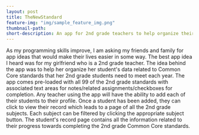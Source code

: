 ```yaml
---
layout: post
title: TheNewStandard
feature-img: "img/sample_feature_img.png"
thumbnail-path:
short-description: An app for 2nd grade teachers to help organize their standards-related data
---
```


As my programming skills improve, I am asking my friends and family for app ideas that would make their lives easier in some way.  The best app idea I heard was for my girlfriend who is a 2nd grade teacher.  The idea behind the app was to help her organize her student's data related to Common Core standards that her 2nd grade students need to meet each year.  The app comes pre-loaded with all 99 of the 2nd grade standards with associated text areas for notes/related assignments/checkboxes for completion.  Any teacher using the app will have the ability to add each of their students to their profile.  Once a student has been added, they can click to view their record which leads to a page of all the 2nd grade subjects. Each subject can be filtered by clicking the appropriate subject button. The student's record page contains all the information related to their progress towards completing the 2nd grade Common Core standards.  
